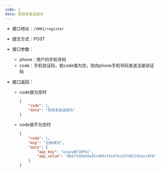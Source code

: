 ```yaml
---
code: 1
data: 短信息发送成功
---
```


* 接口地址：`/V001/register`
* 提交方式：POST
* 接口参数：
  * phone：用户的手机号码
  * code：手机验证码，若code值为空，则向phone手机号码发送注册验证码

* 接口返回：

  * code值为空时

    ```json
    {
        "code": 1,
        "data": "短信息发送成功"
    }
    ```

  * code值不为空时

    ```json
    {
        "code": 1,
        "msg": "注册成功",
        "data": {
            "app_key": "aiqvyBFJOPU1",
            "app_value": "8be733bb6dad5c489c3fe475c437d627d2acc8f8"
        }
    }
    ```



